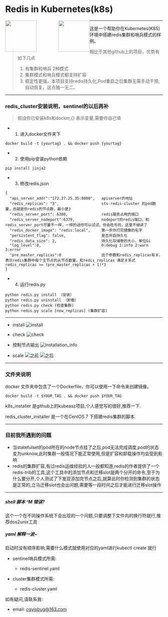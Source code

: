 # Redis in Kubernetes(k8s)


<img src="https://github.com/marscqy/redis-in-k8s/blob/master/images/k8s-logo.png" width="100px" style="float:left" /><img src="https://github.com/marscqy/redis-in-k8s/blob/master/images/redis-logo.jpg" width="100px" style="margin-left:70px;float:left"/>

-----

这是一个帮助你在Kubernetes(K8S)环境中搭建redis集群和哨兵模式的样例。

> 相比于其他github上的项目，优势有如下几点
> 1. 有集群和哨兵 2种模式  
> 2. 集群模式和哨兵模式都支持扩容  
> 3. 稳定性更强，本项目支持redis持久化,Pod重启之后集群无需手动干预,自动恢复。这点独一无二。

-----

### redis_cluster安装说明，sentinel的以后再补

>假设你已安装k8s和docker,{} 表示变量,需要你自己填

- 1. 进入docker文件夹下
```
docker build -t {yourtag} . && docker push {yourtag} 
```

- 2. 使用pip安装python依赖
```
pip install jinja2
```

- 3. 修改redis.json
```
{
  "api_server_addr":"172.27.25.35:8080",   apiserver的地址
  "redis_replicas": "3",                   sts-redis-cluster 的pod数量，也就是你redis的节点数，最小是3
  "redis_server_port": 6380,               redis服务占用的端口
  "redis_server_nodeport":6379,            nodeport的redis端口，和redis_server_port尽量不一样，一样的话你可以试试，你会吃亏的，这里不细讲了
  "redis_docker_image": "redis:local",     第一步你打完镜像的名字
  "persistent_flag": false,                是否开启持久化
  "redis_data_size": 2,                    持久化存储卷的大小，单位Gi
  "log_level":0,                           0:debug 1:info 2:warn 3:error
  "pre_master_replicas":0                  这个参数和redis_replicas有关，表示redis集群中每个主节点的从节点数量，和redis_replicas 满足关系式  redis_replicas >= (pre_master_replicas + 1)*3
}

```

- 4. 运行redis.py
```
python redis.py install （安装）
python redis.py uninstall （卸载）
python redis.py check (检查集群)
python redis.py scale [new_replicas] (集群扩容)

```


-----

- install
![install](https://raw.githubusercontent.com/marscqy/redis-in-k8s/master/images/install.jpg)

- check
![check](https://raw.githubusercontent.com/marscqy/redis-in-k8s/master/images/check.jpg)

- 控制节点输出
![installation_info](https://raw.githubusercontent.com/marscqy/redis-in-k8s/master/images/install_info.jpg)

- scale
![之前](https://raw.githubusercontent.com/marscqy/redis-in-k8s/master/images/pre_scale.jpg)
![之后](https://raw.githubusercontent.com/marscqy/redis-in-k8s/master/images/after_sacle.jpg)

-----
### 文件夹说明

docker 文件夹中包含了一个Dockerfile，你可以使用一下命令来创建镜像。
```
docker build -t $YOUR_TAG . && docker push $YOUR_TAG
```

k8s_installer 是github上的kubeasz项目,个人感觉写的很好,推荐一下.

redis_cluster_installer 是一个在CentOS 7 下搭建redis集群的脚本.


-----

### 目前我所遇到的问题

- 当statefulset的pod所在的node节点挂了之后,pod无法完成调度,pod的状态变为unknow,此时集群一般情况下能正常使用,但是扩容和卸载操作均会受到影响
- redis的集群扩容,有过redis运维经验的人一般都知道,redis的作者提供了一个redis-trib的工具,这个工具中的添加节点和迁移slot是两个分开的命令,至于为什么要分开,个人测试了下发现添加完节点之后,就算此时你检测到集群的状态是正常的,立马迁移slot也会出问题,需要等一段时间之后才能进行迁移slot操作

-----

#####  shell 脚本 ^M 错误?
这个一个在不同操作系统下会出现的一个问题,只要调整下文件内的换行符就行,推荐dos2unix工具


#####  yaml 解释一波~

启动时没有顺序影响,需要什么模式就使用对应的yaml进行kubectl create 就行  

- sentinel哨兵模式所需: 
    - redis-sentinel.yaml

- cluster集群模式所需:
    - redis-cluster.yaml


如有疑问,请联系我:  
- email: cqyisbug@163.com  

